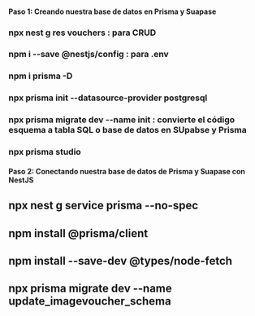 #### Paso 1: Creando nuestra base de datos en Prisma y Suapase

### npx nest g res vouchers : para CRUD

### npm i --save @nestjs/config : para .env

### npm i prisma -D

### npx prisma init --datasource-provider postgresql

### npx prisma migrate dev --name init : convierte el código esquema a tabla SQL o base de datos en SUpabse y Prisma

### npx prisma studio

#### Paso 2: Conectando nuestra base de datos de Prisma y Suapase con NestJS

## npx nest g service prisma --no-spec

## npm install @prisma/client

## npm install --save-dev @types/node-fetch

## npx prisma migrate dev --name update_imagevoucher_schema
